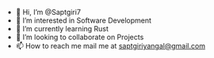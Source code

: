 - 👋 Hi, I’m @Saptgiri7
- 👀 I’m interested in Software Development
- 🌱 I’m currently learning Rust
- 💞️ I’m looking to collaborate on Projects 
- 📫 How to reach me mail me at saptgiriyangal@gmail.com

<!---
Saptgiri7/Saptgiri7 is a ✨ special ✨ repository because its `README.md` (this file) appears on your GitHub profile.
You can click the Preview link to take a look at your changes.
--->
